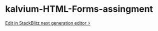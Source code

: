 # kalvium-HTML-Forms-assingment

[Edit in StackBlitz next generation editor ⚡️](https://stackblitz.com/~/github.com/Alphamikey23/kalvium-HTML-Forms-assingment)